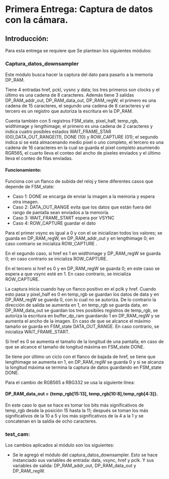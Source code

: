 # Primera Entrega: Captura de datos con la cámara.
## Introducción:

Para esta entrega se requiere que 
Se plantean los siguientes módulos:
### Captura_datos_downsampler


Este módulo busca hacer la captura del dato para pasarlo a la memoria DP_RAM.

Tiene 4 entradas href, pckl, vysnc y data; los tres primeros son clocks y el último es una cadena de 8 caracteres. Además tiene 3 salidas DP_RAM_addr_out, DP_RAM_data_out, DP_RAM_regW; el primero es una cadena de 15 caracteres, el segundo una cadena de 8 caracteres y el tercero es un registro que autoriza la escritura en la DP_RAM. 

Cuenta también con 5 registros FSM_state, pixel_half, temp_rgb, widthimage y  lengthimage; el primero es una cadena de 2 caracteres y indica cuatro posibles estados WAIT_FRAME_STAR (00),DATA_OUT_RANGE(11), DONE (10) y ROW_CAPTURE (01); el segundo indica si se está almacenando medio pixel o uno completo, el tercero es una cadena de 16 caracteres en la cual se guarda el pixel completo asumiendo RGR565, el cuarto lleva el conteo del ancho de pixeles enviados y el último lleva el conteo de filas enviadas. 

#### Funcionamiento:

Funciona con un flanco de subida del reloj y tiene diferentes casos que depende de FSM_state: 
- Caso 1: DONE se encarga de enviar la imagen a la memoria y espera otra imagen. 
- Caso 2: DATA_OUT_RANGE evita que los datos que están fuera del rango de pantalla sean envíados a la memoría. 
- Caso 3: WAIT_FRAME_START espera por VSYNC
- Caso 4: ROW_CAPTURE guardar el dato

Para el primer vsync es igual a 0 y con el se inicializan todos los valores; se guarda en DP_RAM_regW, en DP_RAM_addr_out y en lengthimage 0; en caso contrario se inicializa ROW_CAPTURE . 

En el segundo caso, si href es 1 en widthimage y DP_RAM_regW se guarda 0; en caso contrario se inicializa ROW_CAPTURE.

En el tercero si href es 0 y en DP_RAM_regW se guarda 0; en este caso se espera a que vsync esté en 1. En caso contrario, se inicializa ROW_CAPTURE. 

La captura inicia cuando hay un flanco positivo en el pclk y href. Cuando esto pasa y pixel_half es 0 en temp_rgb se guardan los datos de data y en DP_RAM_regW se guarda 0, con lo cual no se autoriza. De lo contrario la dirección de salida se aumenta en 1, en temp_rgb se guarda data, en DP_RAM_data_out se guardan los tres posibiles registros de temp_rgb, se autoriza la escritura en buffer_dp_ram guardando 1 en DP_RAM_regW y se aumenta el ancho de la imagen. En caso de que se alcance el máximo tamaño se guarda en FSM_state DATA_OUT_RANGE. En caso contrario, se inicializa WAIT_FRAME_START.

Si href es 0 se aumenta el tamaño de la longitud de una pantalla; en caso de que se alcance el tamaño de longitud máxima en 
FSM_state DONE. 
 
Se tiene por último un ciclo con el flanco de bajada de href, se tiene que lengthimage se aumenta en 1, en DP_RAM_regW se guarda 0 y si se alcanza la longitud máxima se termina la captura de datos guardando en FSM_state DONE. 

Para el cambio de RGB565 a RBG332 se usa la siguiente línea: 
#### DP_RAM_data_out = {temp_rgb[15:13], temp_rgb[10:8],temp_rgb[4:3]}.
En este caso lo que se hace es tomar los bits más significativos de temp_rgb desde la posición 15 hasta la 11; después se toman los más significativos de la 10 a 5 y los más significativos de la 4 a la 1 y se concatenan en la saldia de ocho caracteres.  

### test_cam:
Los cambios aplicados al módulo son los siguientes:
- Se le agregó el módulo del captura_datos_downsampler.
Esto se hace instanciado sus variables de entrada: data, vsync, href y pclk. Y sus variables de salida: DP_RAM_addr_out, DP_RAM_data_out y DP_RAM_regW. 
